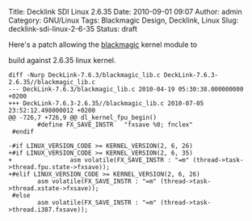 Title: Decklink SDI Linux 2.6.35
Date: 2010-09-01 09:07
Author: admin
Category: GNU/Linux
Tags: Blackmagic Design, Decklink, Linux
Slug: decklink-sdi-linux-2-6-35
Status: draft

Here's a patch allowing the
[blackmagic](http://www.blackmagic-design.com/) kernel module to  
  
build against 2.6.35 linux kernel.

    diff -Nurp DeckLink-7.6.3/blackmagic_lib.c DeckLink-7.6.3-2.6.35//blackmagic_lib.c
    --- DeckLink-7.6.3/blackmagic_lib.c 2010-04-19 05:30:38.000000000 +0200
    +++ DeckLink-7.6.3-2.6.35//blackmagic_lib.c 2010-07-05 23:52:12.498000012 +0200
    @@ -726,7 +726,9 @@ dl_kernel_fpu_begin()
            #define FX_SAVE_INSTR   "fxsave %0; fnclex"
     #endif
     
    -#if LINUX_VERSION_CODE >= KERNEL_VERSION(2, 6, 26)
    +#if LINUX_VERSION_CODE >= KERNEL_VERSION(2, 6, 35)
    +                asm volatile(FX_SAVE_INSTR : "=m" (thread->task->thread.fpu.state->fxsave));
    +#elif LINUX_VERSION_CODE >= KERNEL_VERSION(2, 6, 26)
            asm volatile(FX_SAVE_INSTR : "=m" (thread->task->thread.xstate->fxsave));
     #else
            asm volatile(FX_SAVE_INSTR : "=m" (thread->task->thread.i387.fxsave));

